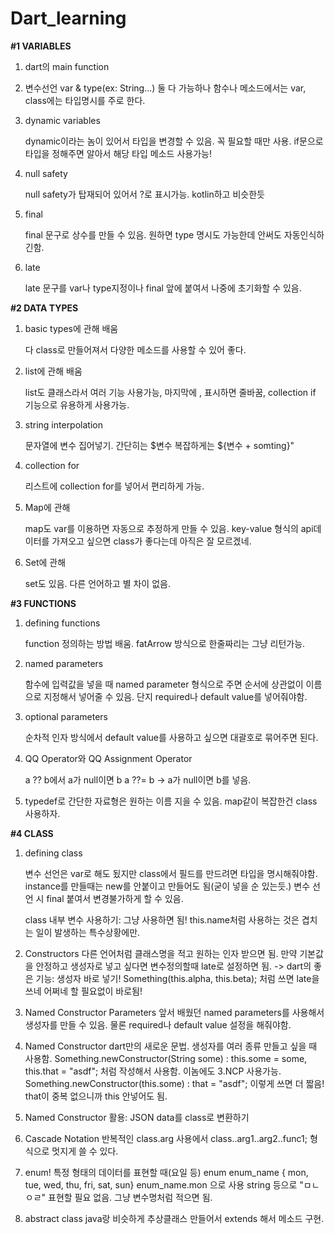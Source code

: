 # Dart_learning


**#1 VARIABLES**
1. dart의 main function

2. 변수선언
    var & type(ex: String...) 둘 다 가능하나
    함수나 메소드에서는 var, class에는 타입명시를 주로 한다.

3. dynamic variables

    dynamic이라는 놈이 있어서 타입을 변경할 수 있음. 꼭 필요할 때만 사용.
    if문으로 타입을 정해주면 알아서 해당 타입 메소드 사용가능!

4. null safety

    null safety가 탑재되어 있어서 ?로 표시가능. kotlin하고 비슷한듯

5. final

    final 문구로 상수를 만들 수 있음. 원하면 type 명시도 가능한데 안써도 자동인식하긴함.

6. late

    late 문구를 var나 type지정이나 final 앞에 붙여서 나중에 초기화할 수 있음.


**#2 DATA TYPES**

1. basic types에 관해 배움

    다 class로 만들어져서 다양한 메소드를 사용할 수 있어 좋다.

2. list에 관해 배움

    list도 클래스라서 여러 기능 사용가능, 마지막에 , 표시하면 줄바꿈, collection if 기능으로 유용하게 사용가능.

3. string interpolation

    문자열에 변수 집어넣기. 간단히는 \$변수 복잡하게는 \${변수 + somting}"

4. collection for

    리스트에 collection for를 넣어서 편리하게 가능.

5. Map에 관해

    map도 var를 이용하면 자동으로 추정하게 만들 수 있음.
    key-value 형식의 api데이터를 가져오고 싶으면 class가 좋다는데 아직은 잘 모르겠네.

6. Set에 관해

    set도 있음. 다른 언어하고 별 차이 없음.

**#3 FUNCTIONS**

1. defining functions

    function 정의하는 방법 배움. fatArrow 방식으로 한줄짜리는 그냥 리턴가능.

2. named parameters

    함수에 입력값을 넣을 때 named parameter 형식으로 주면 순서에 상관없이 이름으로 지정해서 넣어줄 수 있음. 단지 required나 default value를 넣어줘야함.

3. optional parameters

    순차적 인자 방식에서 default value를 사용하고 싶으면 대괄호로 묶어주면 된다.

4. QQ Operator와 QQ Assignment Operator

    a ?? b에서 a가 null이면 b
    a ??= b -> a가 null이면 b를 넣음.

5. typedef로 간단한 자료형은 원하는 이름 지을 수 있음. map같이 복잡한건 class 사용하자.


**#4 CLASS**

1. defining class

    변수 선언은 var로 해도 됬지만 class에서 필드를 만드려면 타입을 명시해줘야함.
    instance를 만들때는 new를 안붙이고 만들어도 됨(굳이 넣을 순 있는듯.)
    변수 선언 시 final 붙여서 변경불가하게 할 수 있음.

    class 내부 변수 사용하기: 그냥 사용하면 됨! this.name처럼 사용하는 것은 겹치는 일이 발생하는 특수상황에만.

2. Constructors
    다른 언어처럼 클래스명을 적고 원하는 인자 받으면 됨.
    만약 기본값을 안정하고 생성자로 넣고 싶다면 변수정의할때 late로 설정하면 됨.
    -> dart의 좋은 기능: 생성자 바로 넣기!
    Something(this.alpha, this.beta); 처럼 쓰면 late을 쓰네 어쩌네 할 필요없이 바로됨!

3. Named Constructor Parameters
    앞서 배웠던 named parameters를 사용해서 생성자를 만들 수 있음. 물론 required나 default value 설정을 해줘야함.


4. Named Constructor
    dart만의 새로운 문법. 생성자를 여러 종류 만들고 싶을 때 사용함.
    Something.newConstructor(String some) : this.some = some, this.that = "asdf";
    처럼 작성해서 사용함. 이놈에도 3.NCP 사용가능.
    Something.newConstructor(this.some) : that = "asdf"; 이렇게 쓰면 더 짧음! that이 중복 없으니까 this 안넣어도 됨.

5. Named Constructor 활용: JSON data를 class로 변환하기

6. Cascade Notation 
    반복적인 class.arg 사용에서 class..arg1..arg2..func1; 형식으로 멋지게 쓸 수 있다.

7. enum!
    특정 형태의 데이터를 표현할 때(요일 등) enum enum_name { mon, tue, wed, thu, fri, sat, sun}
    enum_name.mon 으로 사용
    string 등으로 "ㅁㄴㅇㄹ" 표현할 필요 없음. 그냥 변수명처럼 적으면 됨.

8. abstract class
    java랑 비슷하게 추상클래스 만들어서 extends 해서 메소드 구현.
